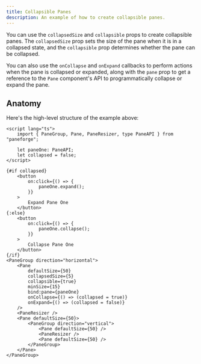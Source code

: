 ```yaml
---
title: Collapsible Panes
description: An example of how to create collapsible panes.
---
```


<script>
	import { CollapsibleDemo } from '$lib/components/demos'
</script>

You can use the `collapsedSize` and `collapsible` props to create collapsible panes. The `collapsedSize` prop sets the size of the pane when it is in a collapsed state, and the `collapsible` prop determines whether the pane can be collapsed.

You can also use the `onCollapse` and `onExpand` callbacks to perform actions when the pane is collapsed or expanded, along with the `pane` prop to get a reference to the `Pane` component's API to programmatically collapse or expand the pane.

<div class="flex flex-col gap-4">
	<CollapsibleDemo />
</div>

## Anatomy

Here's the high-level structure of the example above:

```svelte
<script lang="ts">
	import { PaneGroup, Pane, PaneResizer, type PaneAPI } from "paneforge";

	let paneOne: PaneAPI;
	let collapsed = false;
</script>

{#if collapsed}
	<button
		on:click={() => {
			paneOne.expand();
		}}
	>
		Expand Pane One
	</button>
{:else}
	<button
		on:click={() => {
			paneOne.collapse();
		}}
	>
		Collapse Pane One
	</button>
{/if}
<PaneGroup direction="horizontal">
	<Pane
		defaultSize={50}
		collapsedSize={5}
		collapsible={true}
		minSize={15}
		bind:pane={paneOne}
		onCollapse={() => (collapsed = true)}
		onExpand={() => (collapsed = false)}
	/>
	<PaneResizer />
	<Pane defaultSize={50}>
		<PaneGroup direction="vertical">
			<Pane defaultSize={50} />
			<PaneResizer />
			<Pane defaultSize={50} />
		</PaneGroup>
	</Pane>
</PaneGroup>
```
